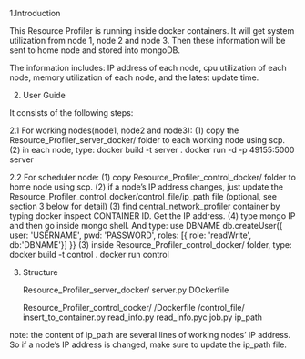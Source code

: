 1.Introduction

This Resource Profiler is running inside docker containers. It will get system utilization from node 1, node 2 and node 3. Then these information will be sent to home node and stored into mongoDB. 

The information includes: IP address of each node, cpu utilization of each node, memory utilization of each node, and the latest update time.

2. User Guide

It consists of the following steps:

2.1 For working nodes(node1, node2 and node3):
	(1) copy the Resource_Profiler_server_docker/ folder to each working node using scp.
	(2) in each node, type:
		docker build -t server .
		docker run -d -p 49155:5000 server

2.2 For scheduler node:
	(1) copy Resource_Profiler_control_docker/ folder to home node using scp.
	(2) if a node’s IP address changes, just update the Resource_Profiler_control_docker/control_file/ip_path file (optional, see 	section 3 below for detail)
	(3) find central_network_profiler container by typing docker inspect CONTAINER ID. Get the IP address.
	(4) type mongo IP and then go inside mongo shell. And type:
		use DBNAME
			db.createUser({
				user: 'USERNAME',
				pwd: 'PASSWORD',
				roles: [{ role: 'readWrite', db:'DBNAME'}]
			}}
	(3) inside Resource_Profiler_control_docker/ folder, type:
		docker build -t control .
		docker run control

3. Structure

	Resource_Profiler_server_docker/
		server.py
		DOckerfile

	Resource_Profiler_control_docker/
		/Dockerfile
		/control_file/
			insert_to_container.py
			read_info.py
			read_info.pyc
			job.py
			ip_path

note: the content of ip_path are several lines of working nodes’ IP address. So if a node’s IP address is changed, make sure to update the ip_path file.
